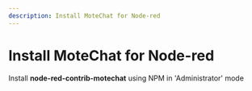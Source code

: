 ```yaml
---
description: Install MoteChat for Node-red
---
```


# Install MoteChat for Node-red

Install **node-red-contrib-motechat** using NPM in 'Administrator' mode

